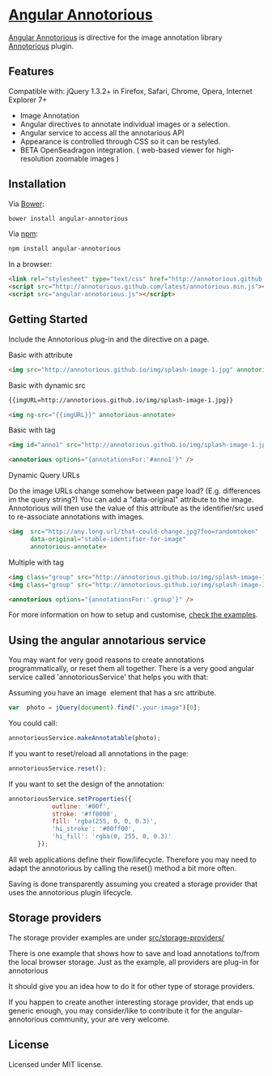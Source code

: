 [Angular Annotorious](https://github.com/igorlino/angular-annotorious/)
================================

[Angular Annotorious](https://github.com/igorlino/angular-annotorious/) is directive for the image annotation library [Annotorious](http://annotorious.github.io/) plugin.

## Features

Compatible with: jQuery 1.3.2+ in Firefox, Safari, Chrome, Opera, Internet Explorer 7+

- Image Annotation
- Angular directives to annotate individual images or a selection.
- Angular service to access all the annotarious API
- Appearance is controlled through CSS so it can be restyled.
- BETA OpenSeadragon integration. ( web-based viewer for high-resolution zoomable images )

## Installation

Via [Bower](http://bower.io/):

```bash
bower install angular-annotorious
```

Via [npm](https://www.npmjs.com/):

```bash
npm install angular-annotorious
```

In a browser:

```html
<link rel="stylesheet" type="text/css" href="http://annotorious.github.com/latest/annotorious.css" media="screen" />
<script src="http://annotorious.github.com/latest/annotorious.min.js"></script>
<script src="angular-annotorious.js"></script>
```

## Getting Started

Include the Annotorious plug-in and the directive on a page.

Basic with attribute
```html
<img src="http://annotorious.github.io/img/splash-image-1.jpg" annotorious-annotate>
```

Basic with dynamic src
```html
{{imgURL=http://annotorious.github.io/img/splash-image-1.jpg}}

<img ng-src="{{imgURL}}" annotorious-annotate>
```

Basic with tag
```html
<img id="anno1" src="http://annotorious.github.io/img/splash-image-1.jpg">

<annotorious options="{annotationsFor:'#anno1'}" />
```

Dynamic Query URLs

Do the image URLs change somehow between page load? (E.g. differences im the query string?)
You can add a "data-original" attribute to the image. Annotorious will then use the value of this attribute as the identifier/src used to re-associate annotations with images. 

```html
<img  src="http://any.long.url/that-could-change.jpg?foo=randomtoken" 
      data-original="stable-identifier-for-image"
      annotorious-annotate>
```


Multiple with tag
```html
<img class="group" src="http://annotorious.github.io/img/splash-image-1.jpg">
<img class="group" src="http://annotorious.github.io/img/splash-image-1.jpg">

<annotorious options="{annotationsFor:'.group'}" />
```

For more information on how to setup and customise, [check the examples](http://igorlino.github.io/angular-annotorious/).

## Using the angular annotarious service

You may want for very good reasons to create annotations programmatically, or reset them all together.
There is a very good angular service called 'annotoriousService' that helps you with that:

Assuming you have an image <img> element that has a src attribute.
```javascript
var  photo = jQuery(document).find(".your-image")[0];
```

You could call:
```javascript
annotoriousService.makeAnnotatable(photo);
```
If you want to reset/reload all annotations in the page:
```javascript
annotoriousService.reset();
```

If you want to set the design of the annotation:
```javascript
annotoriousService.setProperties({
            outline: '#00f',
            stroke: '#ff0000',
            fill: 'rgba(255, 0, 0, 0.3)',
            'hi_stroke': '#00ff00',
            'hi_fill': 'rgba(0, 255, 0, 0.3)'
        });
```

All web applications define their flow/lifecycle. Therefore you may need to adapt the annotorious by calling the reset() method a bit more often.

Saving is done transparently assuming you created a storage provider that uses the annotorious plugin lifecycle.


## Storage providers

The storage provider examples are under [src/storage-providers/](https://github.com/igorlino/angular-annotorious/tree/master/js/storage-providers)

There is one example that shows how to save and load annotations to/from the local browser storage. Just as the example, all providers are plug-in for annotorious

It should give you an idea how to do it for other type of storage providers.

If you happen to create another interesting storage provider, that ends up generic enough, you may consider/like to contribute it for the angular-annotorious community, your are very welcome.


## License
Licensed under MIT license.
